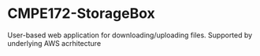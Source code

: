 # CMPE172-StorageBox
User-based web application for downloading/uploading files. Supported by underlying AWS acrhitecture

